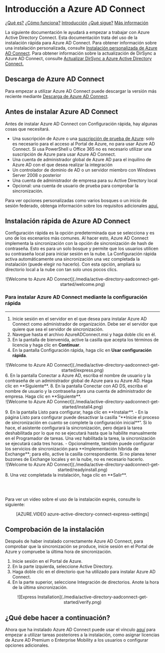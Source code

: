 <properties 
	pageTitle="Introducción a Azure AD Connect" 
	description="Obtenga información acerca de cómo descargar, instalar y ejecutar el asistente para instalación de Azure AD Connect." 
	services="active-directory" 
	documentationCenter="" 
	authors="billmath" 
	manager="swadhwa" 
	editor="curtand"/>

<tags 
	ms.service="active-directory" 
	ms.workload="identity" 
	ms.tgt_pltfrm="na" 
	ms.devlang="na" 
	ms.topic="article" 
	ms.date="05/28/2015" 
	ms.author="billmath"/>

# Introducción a Azure AD Connect

<div class="dev-center-tutorial-selector sublanding">
<a href="../active-directory-aadconnect/" title="¿Qué es?">¿Qué es?</a> <a href="../active-directory-aadconnect-how-it-works/" title="¿Cómo funciona?">¿Cómo funciona?</a> <a href="../active-directory-aadconnect-get-started/" title="Introducción" class="current">Introducción</a> <a href="../active-directory-aadconnect-whats-next/" title="¿Qué sigue?">¿Qué sigue?</a> <a href="../active-directory-aadconnect-learn-more/" title="Más información">Más información</a>
</div>


La siguiente documentación le ayudará a empezar a trabajar con Azure Active Directory Connect. Esta documentación trata del uso de la instalación rápida para Azure AD Connect. Para obtener información sobre una instalación personalizada, consulte [Instalación personalizada de Azure AD Connect](active-directory-aadconnect-get-started-custom.md). Para obtener información sobre la actualización de DirSync a Azure AD Connect, consulte [Actualizar DirSync a Azure Active Directory Connect.](active-directory-aadconnect-dirsync-upgrade-get-started.md)

## Descarga de Azure AD Connect



Para empezar a utilizar Azure AD Connect puede descargar la versión más reciente mediante [Descarga de Azure AD Connect](http://go.microsoft.com/fwlink/?LinkID=615771).

## Antes de instalar Azure AD Connect
Antes de instalar Azure AD Connect con Configuración rápida, hay algunas cosas que necesitará.


 
- Una suscripción de Azure o una [suscripción de prueba de Azure](http://azure.microsoft.com/pricing/free-trial/): solo es necesario para el acceso al Portal de Azure, no para usar Azure AD Connect. Si usa PowerShell u Office 365 no es necesario utilizar una suscripción de Azure para usar Azure AD Connect.
- Una cuenta de administrador global de Azure AD para el inquilino de Azure AD con el que desea realizar la integración
- Un controlador de dominio de AD o un servidor miembro con Windows Server 2008 o posterior
- Una cuenta de administrador de empresa para su Active Directory local
- Opcional: una cuenta de usuario de prueba para comprobar la sincronización. 


Para ver opciones personalizadas como varios bosques o un inicio de sesión federado, obtenga información sobre los requisitos adicionales [aquí.](active-directory-aadconnect-get-started-custom.md)


## Instalación rápida de Azure AD Connect
Configuración rápida es la opción predeterminada que se selecciona y es uno de los escenarios más comunes. Al hacer esto, Azure AD Connect implementa la sincronización con la opción de sincronización de hash de contraseña. Esto es para un solo bosque y permite que los usuarios utilicen su contraseña local para iniciar sesión en la nube. La Configuración rápida activa automáticamente una sincronización una vez completada la instalación (puede elegir no hacerlo). Con esta opción, ampliará su directorio local a la nube con tan solo unos pocos clics.

<center>![Welcome to Azure AD Connect](./media/active-directory-aadconnect-get-started/welcome.png)</center>

### Para instalar Azure AD Connect mediante la configuración rápida
--------------------------------------------------------------------------------------------

1. Inicie sesión en el servidor en el que desea para instalar Azure AD Connect como administrador de organización. Debe ser el servidor que quiere que sea el servidor de sincronización.
2. Navegue hasta el archivo AzureADConnect.msi y haga doble clic en él.
3. En la pantalla de bienvenida, active la casilla que acepta los términos de licencia y haga clic en **Continuar**.
4. En la pantalla Configuración rápida, haga clic en **Usar configuración rápida**.
<center>![Welcome to Azure AD Connect](./media/active-directory-aadconnect-get-started/express.png)</center>
6. En la pantalla Conectar a Azure AD, escriba el nombre de usuario y la contraseña de un administrador global de Azure para su Azure AD. Haga clic en **Siguiente**.
8. En la pantalla Conectar con AD DS, escriba el nombre de usuario y la contraseña para una cuenta de administrador de empresa. Haga clic en **Siguiente**.
<center>![Welcome to Azure AD Connect](./media/active-directory-aadconnect-get-started/install4.png)</center>
9. En la pantalla Listo para configurar, haga clic en **Instalar**.
	- En la página Listo para configurar puede desactivar la casilla “**Inicie el proceso de sincronización en cuanto se complete la configuración inicial**”. Si lo hace, el asistente configurará la sincronización, pero dejará la tarea deshabilitada por lo que no se ejecutará hasta que la habilite manualmente en el Programador de tareas. Una vez habilitada la tarea, la sincronización se ejecutará cada tres horas.
	- Opcionalmente, también puede configurar los servicios de sincronización para **Implementación híbrida de Exchange**; para ello, active la casilla correspondiente. Si no planea tener buzones de Exchange locales y en la nube, no es necesario hacerlo.

<center>![Welcome to Azure AD Connect](./media/active-directory-aadconnect-get-started/readyinstall.png)</center>
8. Una vez completada la instalación, haga clic en **Salir**.


<br> <br>

Para ver un vídeo sobre el uso de la instalación exprés, consulte lo siguiente:

<center>[AZURE.VIDEO azure-active-directory-connect-express-settings]</center>



## Comprobación de la instalación

Después de haber instalado correctamente Azure AD Connect, para comprobar que la sincronización se produce, inicie sesión en el Portal de Azure y compruebe la última hora de sincronización.

1.  Inicie sesión en el Portal de Azure.
2.  En la parte izquierda, seleccione Active Directory.
3.  Haga doble clic en el directorio que ha utilizado para instalar Azure AD Connect.
4.  En la parte superior, seleccione Integración de directorios. Anote la hora de la última sincronización.

<center>![Express Installation](./media/active-directory-aadconnect-get-started/verify.png)</center>

## ¿Qué debe hacer a continuación?
Ahora que ha instalado Azure AD Connect puede usar el vínculo [aquí](active-directory-aadconnect-whats-next.md) para empezar a utilizar tareas posteriores a la instalación, como asignar licencias de Azure AD Premium o Enterprise Mobility a los usuarios o configurar opciones adicionales.

 
<!--HONumber=62-->